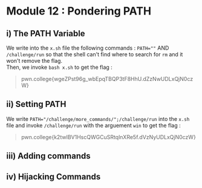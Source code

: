 # Module 12 : Pondering PATH
## i) The PATH Variable
We write into the `x.sh` file the following commands : `PATH=""` AND `/challenge/run` so that the shell can't find where to search for `rm` and it won't remove the flag.<br>
Then, we invoke `bash x.sh` to get the flag :
>pwn.college{wgeZPst96g_wbEpqTBQP3tF8HhU.dZzNwUDLxQjN0czW}

## ii) Setting PATH
We write `PATH="/challenge/more_commands/";/challenge/run` into the `x.sh` file and invoke `/challenge/run` with the arguement `win` to get the flag :
>pwn.college{k2twIBV1HscQWGCuSRtqlnXRe5f.dVzNyUDLxQjN0czW}

## iii) Adding commands


## iv) Hijacking Commands
